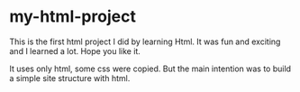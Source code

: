 # my-html-project

This is the first html project I did by learning Html. It was fun and exciting and I learned a lot. Hope you like it. 

It uses only html, some css were copied. But the main intention was to build a simple site structure with html. 

